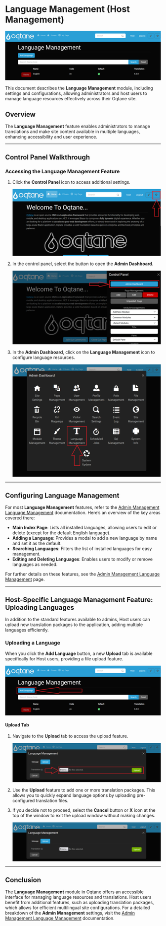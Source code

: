 # Language Management (Host Management)

![Language Management Feature](./assets/language-management.png)

This document describes the **Language Management** module, including settings and configurations, allowing administrators and host users to manage language resources effectively across their Oqtane site.

## Overview

The **Language Management** feature enables administrators to manage translations and make site content available in multiple languages, enhancing accessibility and user experience.

---

## Control Panel Walkthrough

### Accessing the Language Management Feature

1. Click the **Control Panel** icon to access additional settings.

   ![Control Panel Icon](./assets/control-panel-button.png)

2. In the control panel, select the button to open the **Admin Dashboard**.

   ![Open Admin Dashboard](./assets/control-panel-admin-dashboard-button.png)

3. In the **Admin Dashboard**, click on the **Language Management** icon to configure language resources.

   ![Admin Dashboard Language Management](./assets/admin-dashboard-language-management.png)

---

## Configuring Language Management

For most **Language Management** features, refer to the [Admin Management Language Management](../admin-management/language-management.md) documentation. Here’s an overview of the key areas covered there:

- **Main Index Page**: Lists all installed languages, allowing users to edit or delete (except for the default English language).
- **Adding a Language**: Provides a modal to add a new language by name and set it as the default.
- **Searching Languages**: Filters the list of installed languages for easy management.
- **Editing and Deleting Languages**: Enables users to modify or remove languages as needed.

For further details on these features, see the [Admin Management Language Management](../admin-management/language-management.md) page.

---

## Host-Specific Language Management Feature: Uploading Languages

In addition to the standard features available to admins, Host users can upload new translation packages to the application, adding multiple languages efficiently.

### Uploading a Language

When you click the **Add Language** button, a new **Upload** tab is available specifically for Host users, providing a file upload feature.

![Add Language Button](./assets/language-management-add-language-button.png)

#### Upload Tab

1. Navigate to the **Upload** tab to access the upload feature.

   ![Upload Button Options](./assets/language-management-upload-buttons.png)

2. Use the **Upload** feature to add one or more translation packages. This allows you to quickly expand language options by uploading pre-configured translation files.

3. If you decide not to proceed, select the **Cancel** button or **X** icon at the top of the window to exit the upload window without making changes.

   ![Upload Window](./assets/language-management-upload-window.png)

---

## Conclusion

The **Language Management** module in Oqtane offers an accessible interface for managing language resources and translations. Host users benefit from additional features, such as uploading translation packages, which allows for efficient multilingual site configurations. For a detailed breakdown of the **Admin Management** settings, visit the [Admin Management Language Management](../admin-management/language-management.md) documentation.

